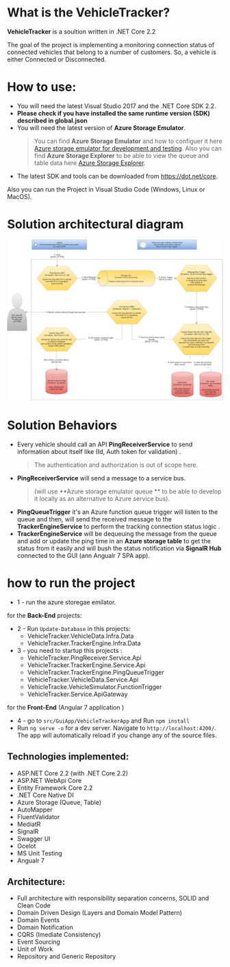 # What is the VehicleTracker? 

 **VehicleTracker** is a soultion written in .NET Core 2.2
 
 The goal of the project is implementing a monitoring connection status of connected vehicles that belong to a number of customers.
 So, a vehicle is either Connected or Disconnected.

# How to use:

- You will need the latest Visual Studio 2017 and the .NET Core SDK 2.2.
- **Please check if you have installed the same runtime version (SDK) described in global.json**
- You will need the latest version of **Azure Storage Emulator**.
	> You can find **Azure Storage Emulator** and how to configuer it here [Azure storage emulator for development and testing](https://docs.microsoft.com/en-us/azure/storage/common/storage-use-emulator).
	> Also you can find  **Azure Storage Explorer**  to be able to view the queue and table data here  [Azure Storage Explorer](https://azure.microsoft.com/en-us/features/storage-explorer/).
- The latest SDK and tools can be downloaded from https://dot.net/core.


Also you can run the Project in Visual Studio Code (Windows, Linux or MacOS).

# Solution architectural diagram

<img src="documents/VehicleTracker solution architectural sketch.png" alt="Solution architectural diagram"> 

# Solution Behaviors

-  Every vehicle should call an API **PingReceiverService** to send information about itself like (Id, Auth token for validation) .
	>  The authentication and authorization is out of scope here.
-  **PingReceiverService**  will send a message to a service bus.
	> (will use **Azure storage emulator queue **  to be able to develop it locally as an alternative to Azure service bus).
- **PingQueueTrigger** it's an Azure function queue trigger will listen to the queue and then, will send the received message to the **TrackerEngineService** to perform the tracking connection status logic .
- **TrackerEngineService** will be dequeuing the message from the queue and add or update the ping time in an **Azure storage table**  to get the status from it easily and will bush the status notification via **SignalR Hub** connected to the GUI (ann Angualr 7 SPA app).


# how to run the project

 - 1 - run the azure storegae emilator.
 
for the **Back-End** projects:
-  2 - Run `Update-Database` in this projects:
	  - VehicleTracker.VehicleData.Infra.Data
	  - VehicleTracker.TrackerEngine.Infra.Data
 -  3 - you need to startup this projects :
	  - VehicleTracker.PingReceiver.Service.Api
	 -  VehicleTracker.TrackerEngine.Service.Api
	 -  VehicleTracker.TrackerEngine.PingQueueTrigger
	 -  VehicleTracker.VehicleData.Service.Api
	 -  VehicleTracke.VehicleSimulator.FunctionTrigger
	 -  VehicleTracker.Service.ApiGateway
	 
 for the **Front-End**  (Angular 7 application )
 - 4 - go to `src/GuiApp/VehicleTrackerApp` and Run `npm install` 
 - Run `ng serve -o` for a dev server. Navigate to `http://localhost:4200/`. The app will automatically reload if you change any of the source files.


## Technologies implemented:

- ASP.NET Core 2.2 (with .NET Core 2.2)
 - ASP.NET WebApi Core
- Entity Framework Core 2.2
- .NET Core Native DI
-  Azure Storage (Queue, Table)
- AutoMapper
- FluentValidator
- MediatR
- SignalR
- Swagger UI
- Ocelot
- MS Unit Testing 
- Angualr 7

## Architecture:

- Full architecture with responsibility separation concerns, SOLID and Clean Code
- Domain Driven Design (Layers and Domain Model Pattern)
- Domain Events
- Domain Notification
- CQRS (Imediate Consistency)
- Event Sourcing
- Unit of Work
- Repository and Generic Repository


